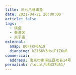 ```yaml
---
title: 三七八巷熏鱼
date: 2021-04-21 20:00:00
article: false
tags:
  - 烧卤
  - 秦淮区
  - 夫子庙
external:
  amap: B0FFKF6A19
  dianping: k2l66V3HsiFfZ6uR
commercial:
  address: 南京市秦淮区磊功巷14号
permalink: /local/b8437b51/
---
```


<Infobox/>
